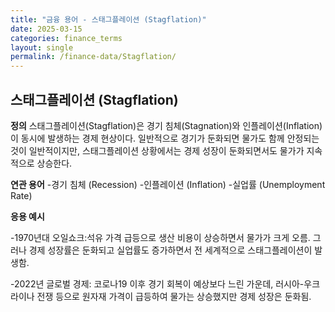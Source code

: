 ```yaml
---
title: "금융 용어 - 스태그플레이션 (Stagflation)"
date: 2025-03-15
categories: finance_terms
layout: single
permalink: /finance-data/Stagflation/
---
```


## 스태그플레이션 (Stagflation)

**정의**
스태그플레이션(Stagflation)은 경기 침체(Stagnation)와 인플레이션(Inflation)이 동시에 발생하는 경제 현상이다. 
일반적으로 경기가 둔화되면 물가도 함께 안정되는 것이 일반적이지만, 스태그플레이션 상황에서는 경제 성장이 둔화되면서도 물가가 지속적으로 상승한다.

**연관 용어**
-경기 침체 (Recession)
-인플레이션 (Inflation)
-실업률 (Unemployment Rate)

**응용 예시**

-1970년대 오일쇼크:석유 가격 급등으로 생산 비용이 상승하면서 물가가 크게 오름. 
그러나 경제 성장률은 둔화되고 실업률도 증가하면서 전 세계적으로 스태그플레이션이 발생함.

-2022년 글로벌 경제: 코로나19 이후 경기 회복이 예상보다 느린 가운데, 
러시아-우크라이나 전쟁 등으로 원자재 가격이 급등하여 물가는 상승했지만 경제 성장은 둔화됨.

